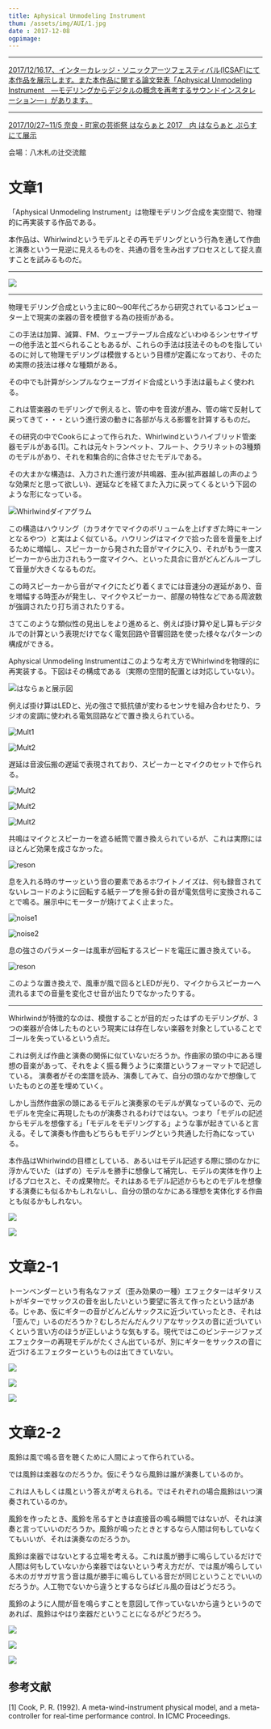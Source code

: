```yaml
---
title: Aphysical Unmodeling Instrument
thum: /assets/img/AUI/1.jpg
date : 2017-12-08
ogpimage:
---
```


---

[2017/12/16,17、インターカレッジ・ソニックアーツフェスティバル(ICSAF)にて本作品を展示します。また本作品に関する論文発表「Aphysical Unmodeling Instrument　―モデリングからデジタルの概念を再考するサウンドインスタレーション―」があります。](/info/2017-11-30/icsaf2017_jssa34th)

---

[2017/10/27~11/5 奈良・町家の芸術祭 はならぁと 2017　内 はならぁと ぷらす にて展示](http://hanarart.jp/2017/archives/2185)

会場：八木札の辻交流館

# 文章1

「Aphysical Unmodeling Instrument」は物理モデリング合成を実空間で、物理的に再実装する作品である。

本作品は、Whirlwindというモデルとその再モデリングという行為を通して作曲と演奏という一見逆に見えるものを、共通の音を生み出すプロセスとして捉え直すことを試みるものだ。

---

![](/assets/img/AUI/5.jpg)

---

物理モデリング合成という主に80〜90年代ごろから研究されているコンピューター上で現実の楽器の音を模倣する為の技術がある。

この手法は加算、減算、FM、ウェーブテーブル合成などいわゆるシンセサイザーの他手法と並べられることもあるが、これらの手法は技法そのものを指しているのに対して物理モデリングは模倣するという目標が定義になっており、そのため実際の技法は様々な種類がある。

その中でも計算がシンプルなウェーブガイド合成という手法は最もよく使われる。

これは管楽器のモデリングで例えると、管の中を音波が進み、管の端で反射して戻ってきて・・・という進行波の動きに各部が与える影響を計算するものだ。

その研究の中でCookらによって作られた、Whirlwindというハイブリッド管楽器モデルがある\[1\]。これは元々トランペット、フルート、クラリネットの3種類のモデルがあり、それを和集合的に合体させたモデルである。

その大まかな構造は、入力された進行波が共鳴器、歪み(拡声器越しの声のような効果だと思って欲しい)、遅延などを経てまた入力に戻ってくるという下図のような形になっている。

![Whirlwindダイアグラム](/assets/img/AUI/whirlwind_block.png)

この構造はハウリング（カラオケでマイクのボリュームを上げすぎた時にキーンとなるやつ）と実はよく似ている。ハウリングはマイクで拾った音を音量を上げるために増幅し、スピーカーから発された音がマイクに入り、それがもう一度スピーカーから出力されもう一度マイクへ、といった具合に音がどんどんループして音量が大きくなるものだ。

この時スピーカーから音がマイクにたどり着くまでには音速分の遅延があり、音を増幅する時歪みが発生し、マイクやスピーカー、部屋の特性などである周波数が強調されたり打ち消されたりする。

さてこのような類似性の見出しをより進めると、例えば掛け算や足し算もデジタルでの計算という表現だけでなく電気回路や音響回路を使った様々なパターンの構成ができる。

Aphysical Unmodeling Instrumentはこのような考え方でWhirlwindを物理的に再実装する。下図はその構成である（実際の空間的配置とは対応していない）。

![はならぁと展示図](/assets/img/AUI/hanarartdiagram.png)

例えば掛け算はLEDと、光の強さで抵抗値が変わるセンサを組み合わせたり、ラジオの変調に使われる電気回路などで置き換えられている。

![Mult1](/assets/img/AUI/10.jpg)

![Mult2](/assets/img/AUI/11.jpg)

遅延は音波伝搬の遅延で表現されており、スピーカーとマイクのセットで作られる。

![Mult2](/assets/img/AUI/6.jpg)

![Mult2](/assets/img/AUI/7.jpg)

![Mult2](/assets/img/AUI/8.jpg)

共鳴はマイクとスピーカーを遮る紙筒で置き換えられているが、これは実際にはほとんど効果を成さなかった。

![reson](/assets/img/AUI/17.jpg)

息を入れる時のサーッという音の要素であるホワイトノイズは、何も録音されてないレコードのように回転する紙テープを擦る針の音が電気信号に変換されることで鳴る。展示中にモーターが焼けてよく止まった。

![noise1](/assets/img/AUI/13.jpg)

![noise2](/assets/img/AUI/14.jpg)

息の強さのパラメーターは風車が回転するスピードを電圧に置き換えている。

![reson](/assets/img/AUI/19.jpg)

このような置き換えで、風車が風で回るとLEDが光り、マイクからスピーカーへ流れるまでの音量を変化させ音が出たりでなかったりする。

------

Whirlwindが特徴的なのは、模倣することが目的だったはずのモデリングが、3つの楽器が合体したものという現実には存在しない楽器を対象としていることでゴールを失っているという点だ。

これは例えば作曲と演奏の関係に似ていないだろうか。作曲家の頭の中にある理想の音楽があって、それをよく振る舞うように楽譜というフォーマットで記述している。
演奏者がその楽譜を読み、演奏してみて、自分の頭のなかで想像していたものとの差を埋めていく。

しかし当然作曲家の頭にあるモデルと演奏家のモデルが異なっているので、元のモデルを完全に再現したものが演奏されるわけではない。つまり「モデルの記述からモデルを想像する」「モデルをモデリングする」ような事が起きていると言える。そして演奏も作曲もどちらもモデリングという共通した行為になっている。

本作品はWhirlwindの目標としている、あるいはモデル記述する際に頭のなかに浮かんでいた（はずの）モデルを勝手に想像して補完し、モデルの実体を作り上げるプロセスと、その成果物だ。それはあるモデル記述からもとのモデルを想像する演奏にも似るかもしれないし、自分の頭のなかにある理想を実体化する作曲とも似るかもしれない。

![](/assets/img/AUI/2.jpg)

![](/assets/img/AUI/3.jpg)

# 文章2-1

トーンベンダーという有名なファズ（歪み効果の一種）エフェクターはギタリストがギターでサックスの音を出したいという要望に答えて作ったという話がある。じゃあ、仮にギターの音がどんどんサックスに近づいていったとき、それは「歪んで」いるのだろうか？むしろだんだんクリアなサックスの音に近づいていくという言い方のほうが正しいような気もする。現代ではこのビンテージファズエフェクターの再現モデルがたくさん出ているが、別にギターをサックスの音に近づけるエフェクターというものは出てきていない。

![](/assets/img/AUI/4.jpg)

![](/assets/img/AUI/8.jpg)

![](/assets/img/AUI/12.jpg)

# 文章2-2

風鈴は風で鳴る音を聴くために人間によって作られている。

では風鈴は楽器なのだろうか。仮にそうなら風鈴は誰が演奏しているのか。

これは人もしくは風という答えが考えられる。ではそれぞれの場合風鈴はいつ演奏されているのか。

風鈴を作ったとき、風鈴を吊るすときは直接音の鳴る瞬間ではないが、それは演奏と言っていいのだろうか。風鈴が鳴ったときとするなら人間は何もしていなくてもいいが、それは演奏なのだろうか。

風鈴は楽器ではないとする立場を考える。これは風が勝手に鳴らしているだけで人間は何もしていないから楽器ではないという考え方だが、では風が鳴らしている木のガサガサ言う音は風が勝手に鳴らしている音だが同じということでいいのだろうか。人工物でないから違うとするならばビル風の音はどうだろう。

風鈴のように人間が音を鳴らすことを意図して作っていないから違うというのであれば、風鈴はやはり楽器だということになるがどうだろう。

![](/assets/img/AUI/15.jpg)

![](/assets/img/AUI/16.jpg)

![](/assets/img/AUI/18.jpg)

## 参考文献

[1] Cook, P. R. (1992). A meta-wind-instrument physical model, and a meta-controller for real-time performance control. In ICMC Proceedings.